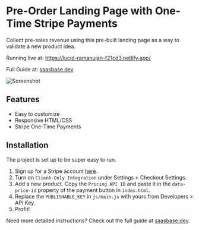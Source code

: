 # Pre-Order Landing Page with One-Time Stripe Payments
Collect pre-sales revenue using this pre-built landing page as a way to validate a new product idea.

Running live at: https://lucid-ramanujan-f21cd3.netlify.app/

Full Guide at: [saasbase.dev](https://saasbase.dev)

![Screenshot](/../master/screenshots/web.png?raw=true "Landing Page Screenshot")

## Features
- Easy to customize
- Responsive HTML/CSS
- Stripe One-Time Payments

## Installation
The project is set up to be super easy to run. 
1. Sign up for a Stripe account [here](https://dashboard.stripe.com/login). 
2. Turn on `Client-Only Integration` under Settings > Checkout Settings. 
3. Add a new product. Copy the `Pricing API ID` and paste it in the `data-price-id` property of the payment button in `index.html`.
4. Replace the `PUBLISHABLE_KEY` in `js/main.js` with yours from Developers > API Key. 
5. Profit!

Need more detailed instructions? Check out the full guide at [saasbase.dev](saasbase.dev).
